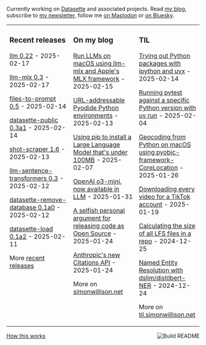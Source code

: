 Currently working on [Datasette](https://datasette.io/) and associated projects. Read [my blog](https://simonwillison.net/), subscribe to [my newsletter](https://simonw.substack.com/), follow me <a href="https://fedi.simonwillison.net/@simon">on Mastodon</a> or [on Bluesky](https://bsky.app/profile/simonwillison.net).

<table><tr><td valign="top" width="33%">

### Recent releases
<!-- recent_releases starts -->
[llm 0.22](https://github.com/simonw/llm/releases/tag/0.22) - 2025-02-17

[llm-mlx 0.3](https://github.com/simonw/llm-mlx/releases/tag/0.3) - 2025-02-17

[files-to-prompt 0.5](https://github.com/simonw/files-to-prompt/releases/tag/0.5) - 2025-02-14

[datasette-public 0.3a1](https://github.com/datasette/datasette-public/releases/tag/0.3a1) - 2025-02-14

[shot-scraper 1.6](https://github.com/simonw/shot-scraper/releases/tag/1.6) - 2025-02-13

[llm-sentence-transformers 0.3](https://github.com/simonw/llm-sentence-transformers/releases/tag/0.3) - 2025-02-12

[datasette-remove-database 0.1a0](https://github.com/datasette/datasette-remove-database/releases/tag/0.1a0) - 2025-02-12

[datasette-load 0.1a2](https://github.com/datasette/datasette-load/releases/tag/0.1a2) - 2025-02-11
<!-- recent_releases ends -->
More [recent releases](https://github.com/simonw/simonw/blob/main/releases.md)
</td><td valign="top" width="34%">

### On my blog
<!-- blog starts -->
[Run LLMs on macOS using llm-mlx and Apple's MLX framework](https://simonwillison.net/2025/Feb/15/llm-mlx/) - 2025-02-15

[URL-addressable Pyodide Python environments](https://simonwillison.net/2025/Feb/13/url-addressable-python/) - 2025-02-13

[Using pip to install a Large Language Model that's under 100MB](https://simonwillison.net/2025/Feb/7/pip-install-llm-smollm2/) - 2025-02-07

[OpenAI o3-mini, now available in LLM](https://simonwillison.net/2025/Jan/31/o3-mini/) - 2025-01-31

[A selfish personal argument for releasing code as Open Source](https://simonwillison.net/2025/Jan/24/selfish-open-source/) - 2025-01-24

[Anthropic's new Citations API](https://simonwillison.net/2025/Jan/24/anthropics-new-citations-api/) - 2025-01-24
<!-- blog ends -->
More on [simonwillison.net](https://simonwillison.net/)
</td><td valign="top" width="33%">

### TIL
<!-- tils starts -->
[Trying out Python packages with ipython and uvx](https://til.simonwillison.net/python/itry) - 2025-02-14

[Running pytest against a specific Python version with uv run](https://til.simonwillison.net/pytest/pytest-uv) - 2025-02-04

[Geocoding from Python on macOS using pyobjc-framework-CoreLocation](https://til.simonwillison.net/python/pyobjc-framework-corelocation) - 2025-01-26

[Downloading every video for a TikTok account](https://til.simonwillison.net/tiktok/download-all-videos) - 2025-01-19

[Calculating the size of all LFS files in a repo](https://til.simonwillison.net/git/size-of-lfs-files) - 2024-12-25

[Named Entity Resolution with dslim/distilbert-NER](https://til.simonwillison.net/llms/bert-ner) - 2024-12-24
<!-- tils ends -->
More on [til.simonwillison.net](https://til.simonwillison.net/)
</td></tr></table>

<a href="https://github.com/simonw/simonw/actions"><img src="https://github.com/simonw/simonw/workflows/Build%20README/badge.svg" align="right" alt="Build README"></a> <a href="https://simonwillison.net/2020/Jul/10/self-updating-profile-readme/">How this works</a>
